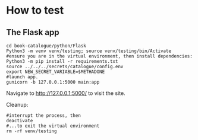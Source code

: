 # How to test

## The Flask app
```
cd book-catalogue/python/Flask
Python3 -m venv venv/testing; source venv/testing/bin/Activate
#ensure you are in the virtual environment, then install dependencies:
Python3 -m pip install -r requirements.txt
source ../../../secrets/catalogue/config.env
export NEW_SECRET_VARIABLE=$METHADONE
#launch app.
gunicorn -b 127.0.0.1:5000 main:app
```
Navigate to http://127.0.0.1:5000/ to visit the site. 

Cleanup: 
```
#interrupt the process, then
deactivate
#...to exit the virtual environment
rm -rf venv/testing
```
